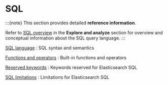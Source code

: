 # SQL

:::{note}
This section provides detailed **reference information**.

Refer to [SQL overview](docs-content://explore-analyze/query-filter/languages/sql.md) in the **Explore and analyze** section for overview and conceptual information about the SQL query language.
:::


[SQL language](sql-spec.md)
:   SQL syntax and semantics

[Functions and operators](sql-functions.md)
:    Built-in functions and operators

[Reserved keywords](sql-syntax-reserved.md)
:   Keywords reserved for Elasticsearch SQL

[SQL limitations](sql-limitations.md)
:   Limitations for Elasticsearch SQL